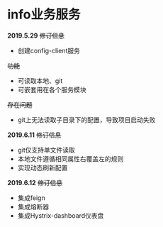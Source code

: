 info业务服务
====
**2019.5.29** ~~修订信息~~
* 创建config-client服务

~~功能~~
* 可读取本地、git
* 可嵌套用在各个服务模块

~~存在问题~~
* git上无法读取子目录下的配置，导致项目启动失败

**2019.6.11** ~~修订信息~~
* git仅支持单文件读取
* 本地文件遵循相同属性右覆盖左的规则
* 实现动态刷新配置

**2019.6.12** ~~修订信息~~
* 集成feign
* 集成熔断器
* 集成Hystrix-dashboard仪表盘